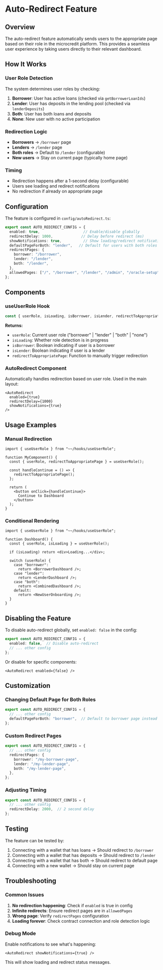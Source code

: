 # Auto-Redirect Feature

## Overview

The auto-redirect feature automatically sends users to the appropriate page based on their role in the microcredit platform. This provides a seamless user experience by taking users directly to their relevant dashboard.

## How It Works

### User Role Detection

The system determines user roles by checking:

1. **Borrower**: User has active loans (checked via `getBorrowerLoanIds`)
2. **Lender**: User has deposits in the lending pool (checked via `lenderDeposits`)
3. **Both**: User has both loans and deposits
4. **None**: New user with no active participation

### Redirection Logic

- **Borrowers** → `/borrower` page
- **Lenders** → `/lender` page  
- **Both roles** → Default to `/lender` (configurable)
- **New users** → Stay on current page (typically home page)

### Timing

- Redirection happens after a 1-second delay (configurable)
- Users see loading and redirect notifications
- No redirection if already on appropriate page

## Configuration

The feature is configured in `config/autoRedirect.ts`:

```typescript
export const AUTO_REDIRECT_CONFIG = {
  enabled: true,                    // Enable/disable globally
  redirectDelay: 1000,             // Delay before redirect (ms)
  showNotifications: true,          // Show loading/redirect notifications
  defaultPageForBoth: "lender",   // Default for users with both roles
  redirectPages: {
    borrower: "/borrower",
    lender: "/lender",
    both: "/lender",
  },
  allowedPages: ["/", "/borrower", "/lender", "/admin", "/oracle-setup"],
};
```

## Components

### useUserRole Hook

```typescript
const { userRole, isLoading, isBorrower, isLender, redirectToAppropriatePage } = useUserRole();
```

**Returns:**
- `userRole`: Current user role ("borrower" | "lender" | "both" | "none")
- `isLoading`: Whether role detection is in progress
- `isBorrower`: Boolean indicating if user is a borrower
- `isLender`: Boolean indicating if user is a lender
- `redirectToAppropriatePage`: Function to manually trigger redirection

### AutoRedirect Component

Automatically handles redirection based on user role. Used in the main layout:

```tsx
<AutoRedirect 
  enabled={true}
  redirectDelay={1000}
  showNotifications={true}
/>
```

## Usage Examples

### Manual Redirection

```tsx
import { useUserRole } from "~~/hooks/useUserRole";

function MyComponent() {
  const { userRole, redirectToAppropriatePage } = useUserRole();
  
  const handleContinue = () => {
    redirectToAppropriatePage();
  };
  
  return (
    <button onClick={handleContinue}>
      Continue to Dashboard
    </button>
  );
}
```

### Conditional Rendering

```tsx
import { useUserRole } from "~~/hooks/useUserRole";

function Dashboard() {
  const { userRole, isLoading } = useUserRole();
  
  if (isLoading) return <div>Loading...</div>;
  
  switch (userRole) {
    case "borrower":
      return <BorrowerDashboard />;
    case "lender":
      return <LenderDashboard />;
    case "both":
      return <CombinedDashboard />;
    default:
      return <NewUserOnboarding />;
  }
}
```

## Disabling the Feature

To disable auto-redirect globally, set `enabled: false` in the config:

```typescript
export const AUTO_REDIRECT_CONFIG = {
  enabled: false,  // Disable auto-redirect
  // ... other config
};
```

Or disable for specific components:

```tsx
<AutoRedirect enabled={false} />
```

## Customization

### Changing Default Page for Both Roles

```typescript
export const AUTO_REDIRECT_CONFIG = {
  // ... other config
  defaultPageForBoth: "borrower",  // Default to borrower page instead
};
```

### Custom Redirect Pages

```typescript
export const AUTO_REDIRECT_CONFIG = {
  // ... other config
  redirectPages: {
    borrower: "/my-borrower-page",
    lender: "/my-lender-page",
    both: "/my-lender-page",
  },
};
```

### Adjusting Timing

```typescript
export const AUTO_REDIRECT_CONFIG = {
  // ... other config
  redirectDelay: 2000,  // 2 second delay
};
```

## Testing

The feature can be tested by:

1. Connecting with a wallet that has loans → Should redirect to `/borrower`
2. Connecting with a wallet that has deposits → Should redirect to `/lender`
3. Connecting with a wallet that has both → Should redirect to default page
4. Connecting with a new wallet → Should stay on current page

## Troubleshooting

### Common Issues

1. **No redirection happening**: Check if `enabled` is true in config
2. **Infinite redirects**: Ensure redirect pages are in `allowedPages`
3. **Wrong page**: Verify `redirectPages` configuration
4. **Loading forever**: Check contract connection and role detection logic

### Debug Mode

Enable notifications to see what's happening:

```tsx
<AutoRedirect showNotifications={true} />
```

This will show loading and redirect status messages. 